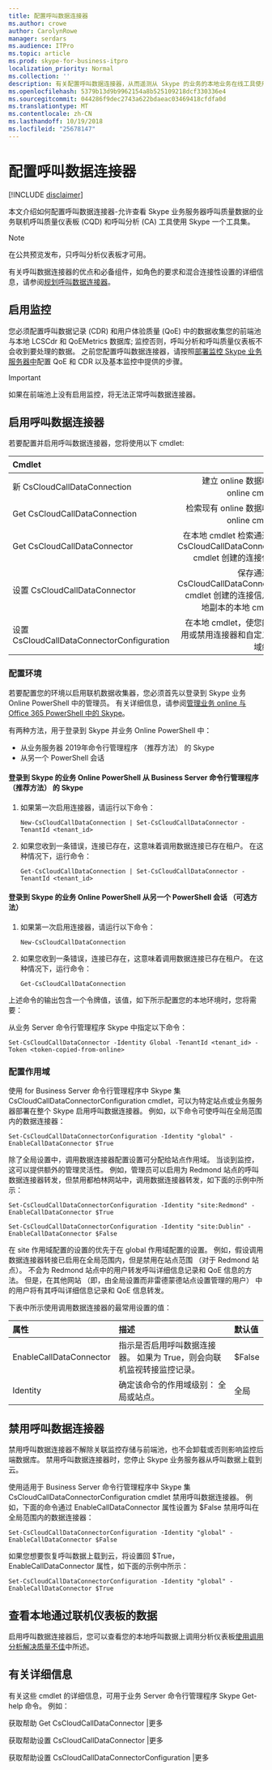 ```yaml
---
title: 配置呼叫数据连接器
ms.author: crowe
author: CarolynRowe
manager: serdars
ms.audience: ITPro
ms.topic: article
ms.prod: skype-for-business-itpro
localization_priority: Normal
ms.collection: ''
description: 有关配置呼叫数据连接器，从而遥测从 Skype 的业务的本地业务在线工具使用 Skype 查看说明。
ms.openlocfilehash: 5379b13d9b9962154a8b525109218dcf330336e4
ms.sourcegitcommit: 044286f9dec2743a622bdaeac03469418cfdfa0d
ms.translationtype: MT
ms.contentlocale: zh-CN
ms.lasthandoff: 10/19/2018
ms.locfileid: "25678147"
---
```

# <a name="configure-call-data-connector"></a>配置呼叫数据连接器

[!INCLUDE [disclaimer](../disclaimer.md)]

本文介绍如何配置呼叫数据连接器-允许查看 Skype 业务服务器呼叫质量数据的业务联机呼叫质量仪表板 (CQD) 和呼叫分析 (CA) 工具使用 Skype 一个工具集。 

> [!NOTE]
> 在公共预览发布，只呼叫分析仪表板才可用。

有关呼叫数据连接器的优点和必备组件，如角色的要求和混合连接性设置的详细信息，请参阅[规划呼叫数据连接器](plan-call-data-connector.md)。

## <a name="enable-monitoring"></a>启用监控
 
您必须配置呼叫数据记录 (CDR) 和用户体验质量 (QoE) 中的数据收集您的前端池与本地 LCSCdr 和 QoEMetrics 数据库; 监控否则，呼叫分析和呼叫质量仪表板不会收到要处理的数据。 之前您配置呼叫数据连接器，请按照[部署监控 Skype 业务服务器中](../../SfbServer/deploy/deploy-monitoring/deploy-monitoring.md)配置 QoE 和 CDR 以及基本监控中提供的步骤。

> [!IMPORTANT]
> 如果在前端池上没有启用监控，将无法正常呼叫数据连接器。

## <a name="enable-call-data-connector"></a>启用呼叫数据连接器

若要配置并启用呼叫数据连接器，您将使用以下 cmdlet:

| Cmdlet| 描述|
| :-----------------|---------------:|
| 新 CsCloudCallDataConnection | 建立 online 数据收集器 online cmdlet。|
| Get CsCloudCallDataConnection | 检索现有 online 数据收集器 online cmdlet。|  
| Get CsCloudCallDataConnector | 在本地 cmdlet 检索通过新建 CsCloudCallDataConnection cmdlet 创建的连接信息。 |
| 设置 CsCloudCallDataConnector | 保存通过新建 CsCloudCallDataConnection cmdlet 创建的连接信息的本地副本的本地 cmdlet。 |  
| 设置 CsCloudCallDataConnectorConfiguration | 在本地 cmdlet，使您能够启用或禁用连接器和自定义作用域级别。|

### <a name="configure-your-environment"></a>配置环境 

若要配置您的环境以启用联机数据收集器，您必须首先以登录到 Skype 业务 Online PowerShell 中的管理员。 有关详细信息，请参阅[管理业务 online 与 Office 365 PowerShell 中的 Skype](https://docs.microsoft.com/en-us/office365/enterprise/powershell/manage-skype-for-business-online-with-office-365-powershell)。

有两种方法，用于登录到 Skype 并业务 Online PowerShell 中：

- 从业务服务器 2019年命令行管理程序 （推荐方法） 的 Skype
- 从另一个 PowerShell 会话

#### <a name="log-in-to-skype-for-business-online-powershell-from-the-skype-for-business-server-management-shell-recommended-method"></a>登录到 Skype 的业务 Online PowerShell 从 Business Server 命令行管理程序 （推荐方法） 的 Skype

1. 如果第一次启用连接器，请运行以下命令：

   ```
   New-CsCloudCallDataConnection | Set-CsCloudCallDataConnector -TenantId <tenant_id>
   ```

2. 如果您收到一条错误，连接已存在，这意味着调用数据连接已存在租户。 在这种情况下，运行命令： 

   ```
   Get-CsCloudCallDataConnection | Set-CsCloudCallDataConnector -TenantId <tenant_id>
   ```


#### <a name="log-in-to-skype-for-business-online-powershell-from-another-powershell-session-optional-method"></a>登录到 Skype 的业务 Online PowerShell 从另一个 PowerShell 会话 （可选方法）

1.  如果第一次启用连接器，请运行以下命令： 

    ``` 
    New-CsCloudCallDataConnection 
    ```

2.  如果您收到一条错误，连接已存在，这意味着调用数据连接已存在租户。 在这种情况下，运行命令： 

    ```
    Get-CsCloudCallDataConnection  
    ```

上述命令的输出包含一个令牌值，该值，如下所示配置您的本地环境时，您将需要：

从业务 Server 命令行管理程序 Skype 中指定以下命令：

```
Set-CsCloudCallDataConnector -Identity Global -TenantId <tenant_id> -Token <token-copied-from-online>
```

### <a name="configure-the-scope"></a>配置作用域

使用 for Business Server 命令行管理程序中 Skype 集 CsCloudCallDataConnectorConfiguration cmdlet，可以为特定站点或业务服务器部署在整个 Skype 启用呼叫数据连接器。 例如，以下命令可使呼叫在全局范围内的数据连接器：

```
Set-CsCloudCallDataConnectorConfiguration -Identity "global" -EnableCallDataConnector $True
```

除了全局设置中，调用数据连接器配置设置可分配给站点作用域。 当谈到监控，这可以提供额外的管理灵活性。 例如，管理员可以启用为 Redmond 站点的呼叫数据连接器转发，但禁用都柏林网站中，调用数据连接器转发，如下面的示例中所示：

```
Set-CsCloudCallDataConnectorConfiguration -Identity "site:Redmond" -EnableCallDataConnector $True
```

```
Set-CsCloudCallDataConnectorConfiguration -Identity "site:Dublin" -EnableCallDataConnector $False
```

在 site 作用域配置的设置的优先于在 global 作用域配置的设置。 例如，假设调用数据连接器转接已启用在全局范围内，但是禁用在站点范围 （对于 Redmond 站点）。 不会为 Redmond 站点中的用户转发呼叫详细信息记录和 QoE 信息的方法。 但是，在其他网站 （即，由全局设置而非雷德蒙德站点设置管理的用户） 中的用户将有其呼叫详细信息记录和 QoE 信息转发。

下表中所示使用调用数据连接器的最常用设置的值：  

|属性|描述|默认值|
|:-----|:-----|:-----|
|EnableCallDataConnector  <br/> |指示是否启用呼叫数据连接器。 如果为 True，则会向联机监视转接监控记录。  <br/> |$False  <br/> |
| Identity  | 确定该命令的作用域级别： 全局或站点。   | 全局  |

## <a name="disable-call-data-connector"></a>禁用呼叫数据连接器

禁用呼叫数据连接器不解除关联监控存储与前端池，也不会卸载或否则影响监控后端数据库。 禁用呼叫数据连接器时，您停止 Skype 业务服务器从呼叫数据上载到云。 

使用适用于 Business Server 命令行管理程序中 Skype 集 CsCloudCallDataConnectorConfiguration cmdlet 禁用呼叫数据连接器。 例如，下面的命令通过 EnableCallDataConnector 属性设置为 $False 禁用呼叫在全局范围内的数据连接器：

```
Set-CsCloudCallDataConnectorConfiguration -Identity "global" -EnableCallDataConnector $False
```

如果您想要恢复呼叫数据上载到云，将设置回 $True，EnableCallDataConnector 属性，如下面的示例中所示：

```
Set-CsCloudCallDataConnectorConfiguration -Identity "global" -EnableCallDataConnector $True
```

## <a name="view-on-premises-data-through-the-online-dashboard"></a>查看本地通过联机仪表板的数据

 启用呼叫数据连接器后，您可以查看您的本地呼叫数据上调用分析仪表板[使用调用分析解决质量不佳](https://docs.microsoft.com/en-us/skypeforbusiness/using-call-quality-in-your-organization/use-call-analytics-to-troubleshoot-poor-call-quality)中所述。


## <a name="for-more-information"></a>有关详细信息

有关这些 cmdlet 的详细信息，可用于业务 Server 命令行管理程序 Skype Get-help 命令。 例如：

获取帮助 Get CsCloudCallDataConnector |更多

获取帮助设置 CsCloudCallDataConnector |更多

获取帮助设置 CsCloudCallDataConnectorConfiguration |更多